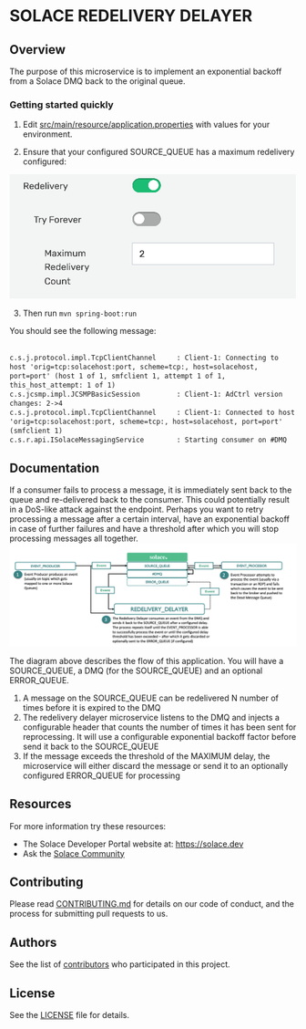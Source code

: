 # SOLACE REDELIVERY DELAYER 

## Overview
The purpose of this microservice is to implement an exponential backoff from a Solace DMQ back to the original queue.



### Getting started quickly
1. Edit [src/main/resource/application.properties](src/main/resources/application.properties) with values for your environment.

2. Ensure that your configured SOURCE_QUEUE has a maximum redelivery configured:

![max redelivery](queue_settings.png)


3. Then run `mvn spring-boot:run`

You should see the following message:

```

c.s.j.protocol.impl.TcpClientChannel     : Client-1: Connecting to host 'orig=tcp:solacehost:port, scheme=tcp:, host=solacehost, port=port' (host 1 of 1, smfclient 1, attempt 1 of 1, this_host_attempt: 1 of 1)
c.s.jcsmp.impl.JCSMPBasicSession         : Client-1: AdCtrl version changes: 2->4
c.s.j.protocol.impl.TcpClientChannel     : Client-1: Connected to host 'orig=tcp:solacehost:port, scheme=tcp:, host=solacehost, port=port' (smfclient 1)
c.s.r.api.ISolaceMessagingService        : Starting consumer on #DMQ

```

## Documentation

If a consumer fails to process a message, it is immediately sent back to the queue and re-delivered back to the consumer.
This could potentially result in a DoS-like attack against the endpoint. Perhaps you want to retry processing a
message after a certain interval, have an exponential backoff in case of further failures and have a threshold after which
you will stop processing messages all together.
![workflow](solace-redelivery-workflow.png)

The diagram above describes the flow of this application. You will have a SOURCE_QUEUE, a DMQ (for the SOURCE_QUEUE) and an optional ERROR_QUEUE.

1. A message on the SOURCE_QUEUE can be redelivered N number of times before it is expired to the DMQ
2. The redelivery delayer microservice listens to the DMQ and injects a configurable header that counts the number
of times it has been sent for reprocessing. It will use a configurable exponential backoff factor before send it back to
the SOURCE_QUEUE   
3. If the message exceeds the threshold of the MAXIMUM delay, the microservice will either discard the message or send it to
an optionally configured ERROR_QUEUE for processing


## Resources

For more information try these resources:

- The Solace Developer Portal website at: https://solace.dev
- Ask the [Solace Community](https://solace.community)

## Contributing

Please read [CONTRIBUTING.md](CONTRIBUTING.md) for details on our code of conduct, and the process for submitting pull requests to us.

## Authors

See the list of [contributors](https://github.com/TKTheTechie/solace-redelivery-delayer/graphs/contributors) who participated in this project.

## License

See the [LICENSE](LICENSE) file for details.